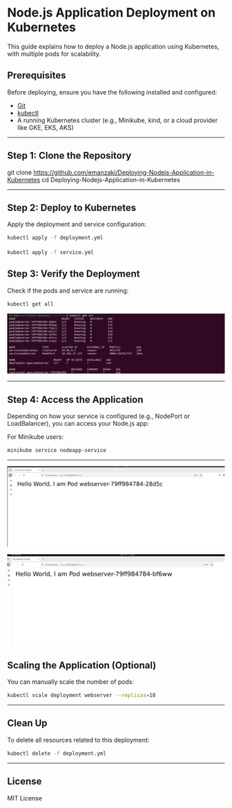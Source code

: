 # Node.js Application Deployment on Kubernetes

This guide explains how to deploy a Node.js application using Kubernetes, with multiple pods for scalability.

## Prerequisites

Before deploying, ensure you have the following installed and configured:

- [Git](https://git-scm.com/)
- [kubectl](https://kubernetes.io/docs/tasks/tools/)
- A running Kubernetes cluster (e.g., Minikube, kind, or a cloud provider like GKE, EKS, AKS)

---

## Step 1: Clone the Repository


git clone https://github.com/emanzaki/Deploying-Nodejs-Application-in-Kubernetes
cd Deploying-Nodejs-Application-in-Kubernetes

---

## Step 2: Deploy to Kubernetes

Apply the deployment and service configuration:

```bash
kubectl apply -f deployment.yml

kubectl apply -f service.yml
```

## Step 3: Verify the Deployment

Check if the pods and service are running:

```bash
kubectl get all
```
![pods](images/3.png)

---

## Step 4: Access the Application

Depending on how your service is configured (e.g., NodePort or LoadBalancer), you can access your Node.js app:

For Minikube users:

```bash
minikube service nodeapp-service
```
---
![pods](images/1.png)

![pods](images/2.png)

## Scaling the Application (Optional)

You can manually scale the number of pods:

```bash
kubectl scale deployment webserver --replicas=10
```




---

## Clean Up

To delete all resources related to this deployment:

```bash
kubectl delete -f deployment.yml
```

---

## License

MIT License

